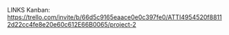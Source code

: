 

LINKS 
Kanban: https://trello.com/invite/b/66d5c9165eaace0e0c397fe0/ATTI4954520f88112d22cc4fe8e20e60c612E66B0065/project-2
